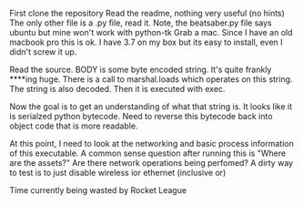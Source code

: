 First clone the repository
Read the readme, nothing very useful (no hints)
The only other file is a .py file, read it.
Note, the beatsaber.py file says ubuntu but mine won't work with python-tk
Grab a mac. Since I have an old macbook pro this is ok.
I have 3.7 on my box but its easy to install, even I didn't screw it up.

Read the source. BODY is some byte encoded string. It's quite frankly ****ing huge.
There is a call to marshal.loads which operates on this string.
The string is also decoded. Then it is executed with exec.

Now the goal is to get an understanding of what that string is.
It looks like it is serialzed python bytecode.
Need to reverse this bytecode back into object code that is more readable.

At this point, I need to look at the networking and basic process information of this executable.
A common sense question after running this is "Where are the assets?" 
Are there network operations being perfomed? 
A dirty way to test is to just disable wireless ior ethernet (inclusive or)

Time currently being wasted by Rocket League


